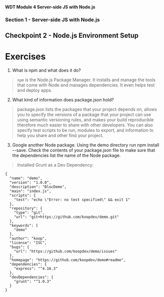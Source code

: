 #### WDT Module 4 Server-side JS with Node.js
### Section 1 - Server-side JS with Node.js
## Checkpoint 2 - Node.js Environment Setup

# Exercises

1. What is npm and what does it do?
> `npm` is the Node.js Package Manager. It installs and manage the tools that come with Node and manages dependencies. It even helps test and deploy apps.

2. What kind of information does package.json hold?
> package.json lists the packages that your project depends on, allows you to specify the versions of a package that your project can use using semantic versioning rules, and makes your build reproducible therefore much easier to share with other developers.  You can also specify test scripts to be run, modules to export, and information to help you share and other find your project.

3. Google another Node package. Using the demo directory run npm install <theNameOfThePackage> --save. Check the contents of your package.json file to make sure that the dependencies list the name of the Node package.
> Installed Grunt as a Dev Dependency:
```
{
  "name": "demo",
  "version": "1.0.0",
  "description": "BlocDemo",
  "main": "index.js",
  "scripts": {
    "test": "echo \"Error: no test specified\" && exit 1"
  },
  "repository": {
    "type": "git",
    "url": "git+https://github.com/koopdev/demo.git"
  },
  "keywords": [
    "demo"
  ],
  "author": "koop",
  "license": "ISC",
  "bugs": {
    "url": "https://github.com/koopdev/demo/issues"
  },
  "homepage": "https://github.com/koopdev/demo#readme",
  "dependencies": {
    "express": "^4.16.3"
  },
  "devDependencies": {
    "grunt": "^1.0.3"
  }
}
```
